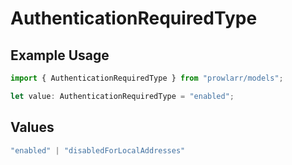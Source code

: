 # AuthenticationRequiredType

## Example Usage

```typescript
import { AuthenticationRequiredType } from "prowlarr/models";

let value: AuthenticationRequiredType = "enabled";
```

## Values

```typescript
"enabled" | "disabledForLocalAddresses"
```